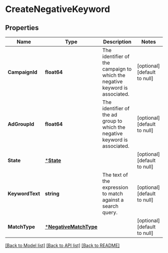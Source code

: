 # CreateNegativeKeyword

## Properties
Name | Type | Description | Notes
------------ | ------------- | ------------- | -------------
**CampaignId** | **float64** | The identifier of the campaign to which the negative keyword is associated. | [optional] [default to null]
**AdGroupId** | **float64** | The identifier of the ad group to which the negative keyword is associated. | [optional] [default to null]
**State** | [***State**](State.md) |  | [optional] [default to null]
**KeywordText** | **string** | The text of the expression to match against a search query. | [optional] [default to null]
**MatchType** | [***NegativeMatchType**](NegativeMatchType.md) |  | [optional] [default to null]

[[Back to Model list]](../README.md#documentation-for-models) [[Back to API list]](../README.md#documentation-for-api-endpoints) [[Back to README]](../README.md)


